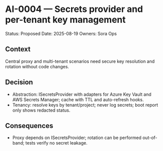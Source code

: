 # AI-0004 — Secrets provider and per-tenant key management

Status: Proposed
Date: 2025-08-19
Owners: Sora Ops

## Context

Central proxy and multi-tenant scenarios need secure key resolution and rotation without code changes.

## Decision

- Abstraction: ISecretsProvider with adapters for Azure Key Vault and AWS Secrets Manager; cache with TTL and auto-refresh hooks.
- Tenancy: resolve keys by tenant/project; never log secrets; boot report only shows redacted status.

## Consequences

- Proxy depends on ISecretsProvider; rotation can be performed out-of-band; tests verify no secret leakage.
